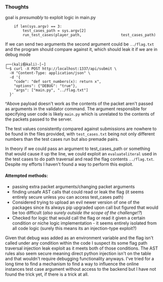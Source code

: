 ### Thoughts

goal is *presumably* to exploit logic in main.py

```
    if len(sys.argv) == 3:
        test_cases_path = sys.argv[2]
        run_test_cases(player_path,                  test_cases_path)
```
If we can send two arguments the second argument could be `../flag.txt` and the program should compare against it, which should leak it if we are in debug mode

```
┌──(kali㉿kali)-[~]
└─$ curl -X POST http://localhost:1337/api/submit \
  -H "Content-Type: application/json" \
  -d '{
    "code": "def sort_numbers(x): return x",
    "options": {"DEBUG": "true"},
    "args": ["main.py", "../flag.txt"]
  }'
```

^Above payload doesn't work as the contents of the packet aren't passed as arguments in the validator command.  The argument responsible for specifying user code is likely `main.py` which is unrelated to the contents of the packets passed to the server.

The test values consistently compared against submissions are nowhere to be found in the files provided, with `test_cases.txt` being not only different numbers than the test cases run but also premade pairs.

In theory if we could pass an argument to test_cases_path or something that would cause it up the line, we could exploit an `evaluateliteral` used in the test cases to do path traversal and read the flag contents `../flag.txt`.  Despite my efforts I haven't found a way to perform this exploit.

#### Attempted methods:
- passing extra packet arguments/changing packet arguments
- finding unsafe AST calls that could read or leak the flag (it seems entirely secure unless you can access test_cases path)
- Considered trying to upload an evil newer version of one of the packages since its always pip upgraded upon call but figured that would be too difficult (*also surely outside the scope of the challenge!?*)
- Checked for logic that would call the flag or read it given a certain condition or niche logic implementation - it seems entirely isolated from all code logic (surely this means its an injection-type exploit?)

Given that debug was added as an environment variable and the flag isn't called under any condition within the code I suspect its some flag path traversal injection leak exploit as it meets both of those conditions.  The AST rules also seem secure meaning direct python injection isn't on the table and that wouldn't require debugging functionality anyways.  I've tried for a long time to find a mechanism to find a way to influence the online instances test case argument without access to the backend but I have not found the trick yet, if there is a trick at all.